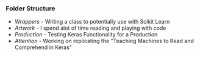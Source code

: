 ### Folder Structure

* *Wrappers* - Writing a class to potentially use with Scikit Learn
* *Artwork* - I spend alot of time reading and playing with code
* *Production* - Testing Keras Functionality for a Production
* *Attention* - Working on replicating the "Teaching Machines to Read and Comprehend in Keras"
